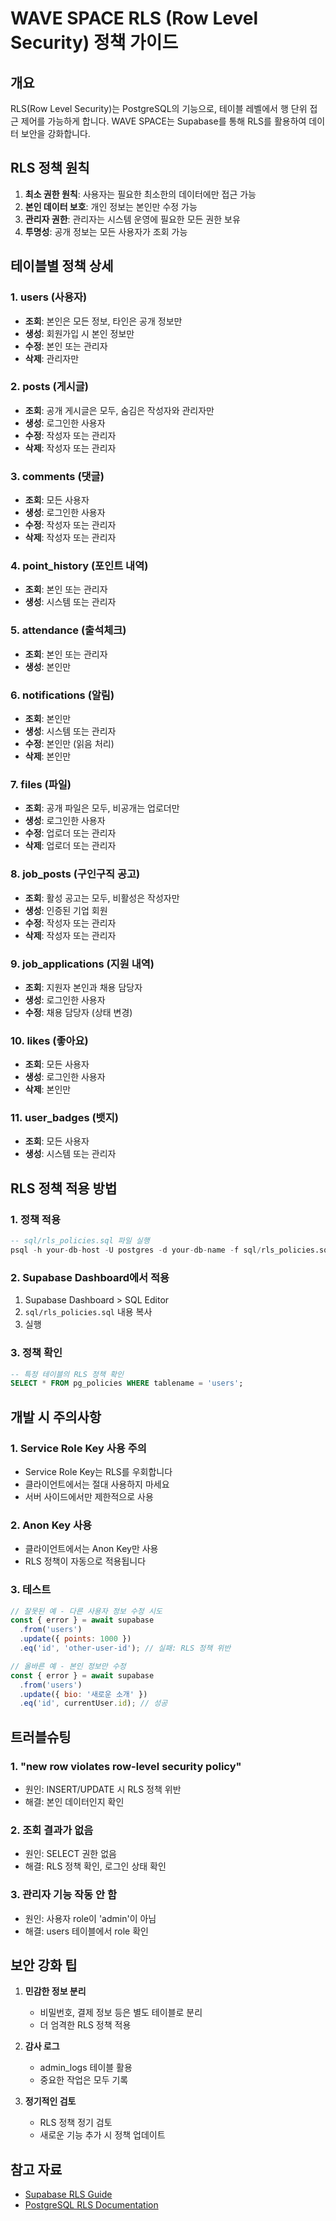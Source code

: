 # WAVE SPACE RLS (Row Level Security) 정책 가이드

## 개요

RLS(Row Level Security)는 PostgreSQL의 기능으로, 테이블 레벨에서 행 단위 접근 제어를 가능하게 합니다. 
WAVE SPACE는 Supabase를 통해 RLS를 활용하여 데이터 보안을 강화합니다.

## RLS 정책 원칙

1. **최소 권한 원칙**: 사용자는 필요한 최소한의 데이터에만 접근 가능
2. **본인 데이터 보호**: 개인 정보는 본인만 수정 가능
3. **관리자 권한**: 관리자는 시스템 운영에 필요한 모든 권한 보유
4. **투명성**: 공개 정보는 모든 사용자가 조회 가능

## 테이블별 정책 상세

### 1. users (사용자)
- **조회**: 본인은 모든 정보, 타인은 공개 정보만
- **생성**: 회원가입 시 본인 정보만
- **수정**: 본인 또는 관리자
- **삭제**: 관리자만

### 2. posts (게시글)
- **조회**: 공개 게시글은 모두, 숨김은 작성자와 관리자만
- **생성**: 로그인한 사용자
- **수정**: 작성자 또는 관리자
- **삭제**: 작성자 또는 관리자

### 3. comments (댓글)
- **조회**: 모든 사용자
- **생성**: 로그인한 사용자
- **수정**: 작성자 또는 관리자
- **삭제**: 작성자 또는 관리자

### 4. point_history (포인트 내역)
- **조회**: 본인 또는 관리자
- **생성**: 시스템 또는 관리자

### 5. attendance (출석체크)
- **조회**: 본인 또는 관리자
- **생성**: 본인만

### 6. notifications (알림)
- **조회**: 본인만
- **생성**: 시스템 또는 관리자
- **수정**: 본인만 (읽음 처리)
- **삭제**: 본인만

### 7. files (파일)
- **조회**: 공개 파일은 모두, 비공개는 업로더만
- **생성**: 로그인한 사용자
- **수정**: 업로더 또는 관리자
- **삭제**: 업로더 또는 관리자

### 8. job_posts (구인구직 공고)
- **조회**: 활성 공고는 모두, 비활성은 작성자만
- **생성**: 인증된 기업 회원
- **수정**: 작성자 또는 관리자
- **삭제**: 작성자 또는 관리자

### 9. job_applications (지원 내역)
- **조회**: 지원자 본인과 채용 담당자
- **생성**: 로그인한 사용자
- **수정**: 채용 담당자 (상태 변경)

### 10. likes (좋아요)
- **조회**: 모든 사용자
- **생성**: 로그인한 사용자
- **삭제**: 본인만

### 11. user_badges (뱃지)
- **조회**: 모든 사용자
- **생성**: 시스템 또는 관리자

## RLS 정책 적용 방법

### 1. 정책 적용
```sql
-- sql/rls_policies.sql 파일 실행
psql -h your-db-host -U postgres -d your-db-name -f sql/rls_policies.sql
```

### 2. Supabase Dashboard에서 적용
1. Supabase Dashboard > SQL Editor
2. `sql/rls_policies.sql` 내용 복사
3. 실행

### 3. 정책 확인
```sql
-- 특정 테이블의 RLS 정책 확인
SELECT * FROM pg_policies WHERE tablename = 'users';
```

## 개발 시 주의사항

### 1. Service Role Key 사용 주의
- Service Role Key는 RLS를 우회합니다
- 클라이언트에서는 절대 사용하지 마세요
- 서버 사이드에서만 제한적으로 사용

### 2. Anon Key 사용
- 클라이언트에서는 Anon Key만 사용
- RLS 정책이 자동으로 적용됩니다

### 3. 테스트
```javascript
// 잘못된 예 - 다른 사용자 정보 수정 시도
const { error } = await supabase
  .from('users')
  .update({ points: 1000 })
  .eq('id', 'other-user-id'); // 실패: RLS 정책 위반

// 올바른 예 - 본인 정보만 수정
const { error } = await supabase
  .from('users')
  .update({ bio: '새로운 소개' })
  .eq('id', currentUser.id); // 성공
```

## 트러블슈팅

### 1. "new row violates row-level security policy"
- 원인: INSERT/UPDATE 시 RLS 정책 위반
- 해결: 본인 데이터인지 확인

### 2. 조회 결과가 없음
- 원인: SELECT 권한 없음
- 해결: RLS 정책 확인, 로그인 상태 확인

### 3. 관리자 기능 작동 안 함
- 원인: 사용자 role이 'admin'이 아님
- 해결: users 테이블에서 role 확인

## 보안 강화 팁

1. **민감한 정보 분리**
   - 비밀번호, 결제 정보 등은 별도 테이블로 분리
   - 더 엄격한 RLS 정책 적용

2. **감사 로그**
   - admin_logs 테이블 활용
   - 중요한 작업은 모두 기록

3. **정기적인 검토**
   - RLS 정책 정기 검토
   - 새로운 기능 추가 시 정책 업데이트

## 참고 자료

- [Supabase RLS Guide](https://supabase.com/docs/guides/auth/row-level-security)
- [PostgreSQL RLS Documentation](https://www.postgresql.org/docs/current/ddl-rowsecurity.html)